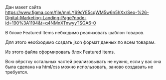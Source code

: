 Дан макет сайта https://www.figma.com/file/mnLY69cYE5cqWM5w6n5hXx/Seo-%26-Digital-Marketing-Landing-Page?node-id=190%3A1194&t=q4NMnXTnwyyTSGA6-0

В блоке Featured Items небходимо реализовать шаблон товаров.

Для этого необходимо создать json формат данных по всем товарам.

Из этого файла сформировать блок Featured Items.

Всю вёрстку остальных частей реализовывать не нужно, если у вас она была сделана на html/css можно использовать, заново создавать не требуется.